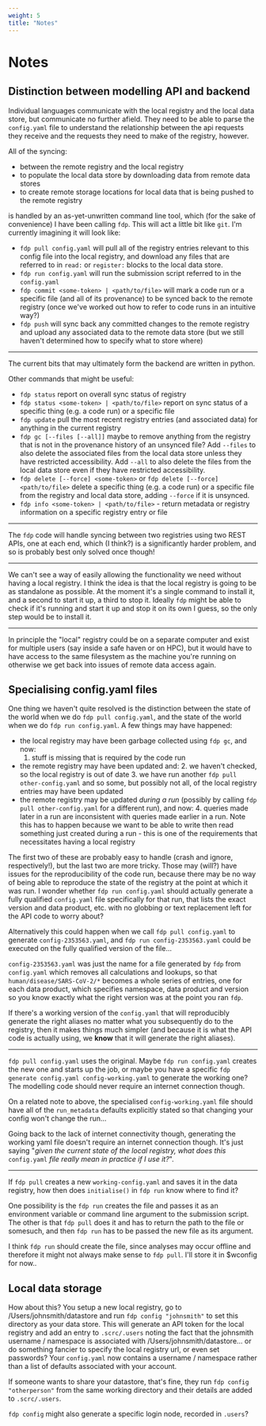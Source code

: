```yaml
---
weight: 5
title: "Notes"
---
```


# Notes

## Distinction between modelling API and backend

Individual languages communicate with the local registry and the local data store, but communicate no further afield. They need to be able to parse the `config.yaml` file to understand the relationship between the api requests they receive and the requests they need to make of the registry, however.

All of the syncing:

- between the remote registry and the local registry
- to populate the local data store by downloading data from remote data stores
- to create remote storage locations for local data that is being pushed to the remote registry

is handled by an as-yet-unwritten command line tool, which (for the sake of convenience) I have been calling `fdp`. This will act a little bit like `git`. I'm currently imagining it will look like:

- `fdp pull config.yaml` will pull all of the registry entries relevant to this config file into the local registry, and download any files that are referred to in `read:` or `register:` blocks to the local data store.
- `fdp run config.yaml` will run the submission script referred to in the `config.yaml`
- `fdp commit <some-token> | <path/to/file>` will mark a code run or a specific file (and all of its provenance) to be synced back to the remote registry (once we've worked out how to refer to code runs in an intuitive way?)
- `fdp push` will sync back any committed changes to the remote registry and upload any associated data to the remote data store (but we still haven't determined how to specify what to store where)

***

The current bits that may ultimately form the backend are written in python.

Other commands that might be useful:

- `fdp status` report on overall sync status of registry
- `fdp status <some-token> | <path/to/file>` report on sync status of a specific thing (e.g. a code run) or a specific file
- `fdp update` pull the most recent registry entries (and associated data) for anything in the current registry
- `fdp gc [--files [--all]]` maybe to remove anything from the registry that is not in the provenance history of an unsynced file? Add `--files` to also delete the associated files from the local data store unless they have restricted accessibility. Add `--all` to also delete the files from the local data store even if they have restricted accessibility.
- `fdp delete [--force] <some-token>` or `fdp delete [--force] <path/to/file>` delete a specific thing (e.g. a code run) or a specific file from the registry and local data store, adding `--force` if it is unsynced.
- `fdp info <some-token> | <path/to/file>` - return metadata or registry information on a specific registry entry or file

***

The `fdp` code will handle syncing between two registries using two REST APIs, one at each end, which (I think?) is a significantly harder problem, and so is probably best only solved once though!

***

We can't see a way of easily allowing the functionality we need without having a local registry. I think the idea is that the local registry is going to be as standalone as possible. At the moment it's a single command to install it, and a second to start it up, a third to stop it. Ideally `fdp` might be able to check if it's running and start it up and stop it on its own I guess, so the only step would be to install it.

***

In principle the "local" registry could be on a separate computer and exist for multiple users (say inside a safe haven or on HPC), but it would have to have access to the same filesystem as the machine you're running on otherwise we get back into issues of remote data access again.

## Specialising config.yaml files

One thing we haven't quite resolved is the distinction between the state of the world when we do `fdp pull config.yaml`, and the state of the world when we do `fdp run config.yaml`. A few things may have happened:

- the local registry may have been garbage collected using `fdp gc`, and now:
  1. stuff is missing that is required by the code run
- the remote registry may have been updated and:
  2. we haven't checked, so the local registry is out of date
  3. we have run another `fdp pull other-config.yaml` and so some, but possibly not all, of the local registry entries may have been updated
- the remote registry may be updated *during a run* (possibly by calling `fdp pull other-config.yaml` for a different run), and now:
  4. queries made later in a run are inconsistent with queries made earlier in a run. Note this has to happen because we want to be able to write then read something just created during a run - this is one of the requirements that necessitates having a local registry

The first two of these are probably easy to handle (crash and ignore, respectively!), but the last two are more tricky. Those may (will?) have issues for the reproducibility of the code run, because there may be no way of being able to reproduce the state of the registry at the point at which it was run. I wonder whether `fdp run config.yaml` should actually generate a fully qualified `config.yaml` file specifically for that run, that lists the exact version and data product, etc. with no globbing or text replacement left for the API code to worry about?

Alternatively this could happen when we call `fdp pull config.yaml` to generate `config-2353563.yaml`, and `fdp run config-2353563.yaml` could be executed on the fully qualified version of the file...

`config-2353563.yaml` was just the name for a file generated by `fdp` from `config.yaml` which removes all calculations and lookups, so that `human/disease/SARS-CoV-2/*` becomes a whole series of entries, one for each data product, which specifies namespace, data product and version so you know exactly what the right version was at the point you ran `fdp`.

If there's a working version of the `config.yaml` that will reproducibly generate the right aliases no matter what you subsequently do to the registry, then it makes things much simpler (and because it is what the API code is actually using, we **know** that it will generate the right aliases).

***

`fdp pull config.yaml` uses the original. Maybe `fdp run config.yaml` creates the new one and starts up the job, or maybe you have a specific `fdp generate config.yaml config-working.yaml` to generate the working one? The modelling code should never require an internet connection though.

On a related note to above, the specialised `config-working.yaml` file should have all of the `run_metadata` defaults explicitly stated so that changing your config won't change the run...

Going back to the lack of internet connectivity though, generating the working yaml file doesn't require an internet connection though. It's just saying "*given the current state of the local registry, what does this* `config.yaml` *file really mean in practice if I use it?*".

***

If `fdp pull` creates a new `working-config.yaml` and saves it in the data registry, how then does `initialise()` in `fdp run` know where to find it?

One possibility is the `fdp run` creates the file and passes it as an environment variable or command line argument to the submission script. The other is that `fdp pull` does it and has to return the path to the file or somesuch, and then `fdp run` has to be passed the new file as its argument.

I think `fdp run` should create the file, since analyses may occur offline and therefore it might not always make sense to `fdp pull`. I'll store it in $wconfig for now..

## Local data storage

How about this? You setup a new local registry, go to /Users/johnsmith/datastore and run `fdp config "johnsmith"` to set this directory as your data store. This will generate an API token for the local registry and add an entry to `.scrc/.users` noting the fact that the johnsmith username / namespace is associated with /Users/johnsmith/datastore... or do something fancier to specify the local registry url, or even set passwords? Your `config.yaml` now contains a username / namespace rather than a list of defaults associated with your account.

If someone wants to share your datastore, that's fine, they run `fdp config "otherperson"` from the same working directory and their details are added to `.scrc/.users`.

`fdp config` might also generate a specific login node, recorded in `.users`?